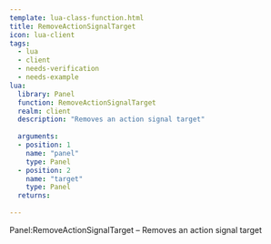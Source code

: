 ```yaml
---
template: lua-class-function.html
title: RemoveActionSignalTarget
icon: lua-client
tags:
  - lua
  - client
  - needs-verification
  - needs-example
lua:
  library: Panel
  function: RemoveActionSignalTarget
  realm: client
  description: "Removes an action signal target"
  
  arguments:
  - position: 1
    name: "panel"
    type: Panel
  - position: 2
    name: "target"
    type: Panel
  returns:
    
---
```


<div class="lua__search__keywords">
Panel:RemoveActionSignalTarget &#x2013; Removes an action signal target
</div>
